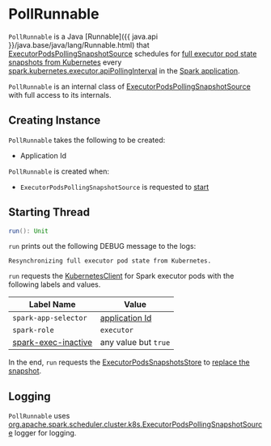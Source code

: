 # PollRunnable

`PollRunnable` is a Java [Runnable]({{ java.api }}/java.base/java/lang/Runnable.html) that [ExecutorPodsPollingSnapshotSource](ExecutorPodsPollingSnapshotSource.md) schedules for [full executor pod state snapshots from Kubernetes](#run) every [spark.kubernetes.executor.apiPollingInterval](configuration-properties.md#spark.kubernetes.executor.apiPollingInterval) in the [Spark application](#applicationId).

`PollRunnable` is an internal class of [ExecutorPodsPollingSnapshotSource](ExecutorPodsPollingSnapshotSource.md) with full access to its internals.

## Creating Instance

`PollRunnable` takes the following to be created:

* <span id="applicationId"> Application Id

`PollRunnable` is created when:

* `ExecutorPodsPollingSnapshotSource` is requested to [start](ExecutorPodsPollingSnapshotSource.md#start)

## <span id="run"> Starting Thread

```scala
run(): Unit
```

`run` prints out the following DEBUG message to the logs:

```text
Resynchronizing full executor pod state from Kubernetes.
```

`run` requests the [KubernetesClient](ExecutorPodsPollingSnapshotSource.md#kubernetesClient) for Spark executor pods with the following labels and values.

Label Name | Value
-----------|----------
 `spark-app-selector` | [application Id](#applicationId)
`spark-role` | `executor`
[spark-exec-inactive](overview.md#SPARK_EXECUTOR_INACTIVE_LABEL) | any value but `true`

In the end, `run` requests the [ExecutorPodsSnapshotsStore](ExecutorPodsPollingSnapshotSource.md#snapshotsStore) to [replace the snapshot](ExecutorPodsSnapshotsStore.md#replaceSnapshot).

## Logging

`PollRunnable` uses [org.apache.spark.scheduler.cluster.k8s.ExecutorPodsPollingSnapshotSource](ExecutorPodsPollingSnapshotSource.md#logging) logger for logging.
